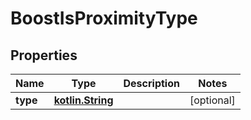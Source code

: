 # BoostIsProximityType

## Properties
Name | Type | Description | Notes
------------ | ------------- | ------------- | -------------
**type** | [**kotlin.String**](.md) |  |  [optional]

